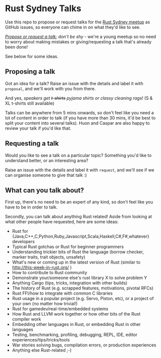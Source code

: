 Rust Sydney Talks
=================

Use this repo to propose or request talks for the [Rust Sydney meetup](http://www.meetup.com/Rust-Sydney/) as GitHub issues, so everyone can chime in on what they'd like to see.

*[Propose or request a talk](https://github.com/RustSydney/talks/issues/new); don't be shy* - we're a young meetup so no need to worry about making mistakes or giving/requesting a talk that's already been done!

See below for some ideas.

Proposing a talk
----------------

Got an idea for a talk? Raise an issue with the details and label it with `proposal`, and we'll work with you from there.

And yes, *speakers get ~~t-shirts~~ pyjama shirts or classy cleaning rags*! (S & XL t-shirts still available)

Talks can be anywhere from 5 mins onwards, so don't feel like you need a lot of content in order to talk (if you have more than 30 mins, it'd be best to split your content into several talks). Huon and Caspar are also happy to review your talk if you'd like that.

Requesting a talk
-----------------

Would you like to see a talk on a particular topic? Something you'd like to understand better, or an interesting area?

Raise an issue with the details and label it with `request`, and we'll see if we can organise someone to give that talk :)

What can you talk about?
------------------------

First up, there's no need to be an expert of any kind, so don't feel like you have to be in order to talk.

Secondly, you can talk about anything Rust related! Aside from looking at what other people have requested, here are some ideas:

* Rust for {Java,C++,C,Python,Ruby,Javascript,Scala,Haskell,C#,F#,whatever} developers
* Typical Rust gotchas or Rust for beginner programmers
* Understanding trickier bits of Rust the language (borrow checker, marker traits, trait objects, unsafety)
* What's new or coming up in the latest version of Rust (similar to http://this-week-in-rust.org/ )
* How to contribute to Rust community
* Demonstrate your/someone else's rust library X to solve problem Y
* Anything Cargo (tips, tricks, integration with other builds)
* The history of Rust (e.g. scrapped features, motivations, pivotal RFCs)
* Rust FFI/how to integrate with common C libraries
* Rust usage in a popular project (e.g. Servo, Piston, etc), or a project of your own (no matter how trivial!)
* Rust for gamedev/real-time/embedded systems
* How Rust and LLVM work together or how other bits of the Rust compiler work
* Embedding other languages in Rust, or embedding Rust in other languages
* Testing, benchmarking, profiling, debugging, REPL, IDE, editor experiences/tips/tricks/tools
* War stories solving bugs, compilation errors, or production experiences
* Anything else Rust-related ;-)

